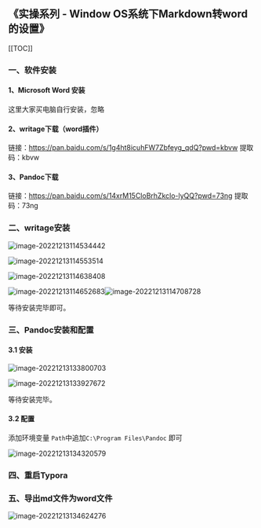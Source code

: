 ## 《实操系列 - Window OS系统下Markdown转word的设置》

[[TOC]]

### 一、软件安装

#### 1、Microsoft Word 安装

这里大家买电脑自行安装，忽略

#### 2、writage下载（word插件）

链接：https://pan.baidu.com/s/1g4ht8icuhFW7Zbfeyg_qdQ?pwd=kbvw 
提取码：kbvw 

#### 3、Pandoc下载

链接：https://pan.baidu.com/s/14xrM15CloBrhZkclo-lyQQ?pwd=73ng 
提取码：73ng 

### 二、writage安装

![image-20221213114534442](../../.vuepress/public/images/\image-20221213114534442.png)

![image-20221213114553514](../../.vuepress/public/images/\image-20221213114553514.png)

![image-20221213114638408](../../.vuepress/public/images/\image-20221213114638408.png)

![image-20221213114652683](../../.vuepress/public/images/\image-20221213114652683.png)![image-20221213114708728](../../.vuepress/public/images/\image-20221213114708728.png)

等待安装完毕即可。

### 三、Pandoc安装和配置

#### 3.1 安装

![image-20221213133800703](../../.vuepress/public/images/\image-20221213133800703.png)

![image-20221213133927672](../../.vuepress/public/images/\image-20221213133927672.png)

等待安装完毕。

#### 3.2 配置

添加环境变量 `Path`中追加`C:\Program Files\Pandoc` 即可

![image-20221213134320579](../../.vuepress/public/images/\image-20221213134320579.png)

### 四、重启Typora

### 五、导出md文件为word文件

![image-20221213134624276](../../.vuepress/public/images/image-20221213134624276.png)

